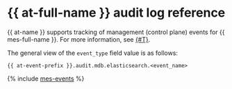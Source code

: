 # {{ at-full-name }} audit log reference

{{ at-name }} supports tracking of management (control plane) events for {{ mes-full-name }}. For more information, see [{#T}](../audit-trails/concepts/format.md).

The general view of the `event_type` field value is as follows:

```text
{{ at-event-prefix }}.audit.mdb.elasticsearch.<event_name>
```

{% include [mes-events](../_includes/audit-trails/events/mes-events.md) %}
